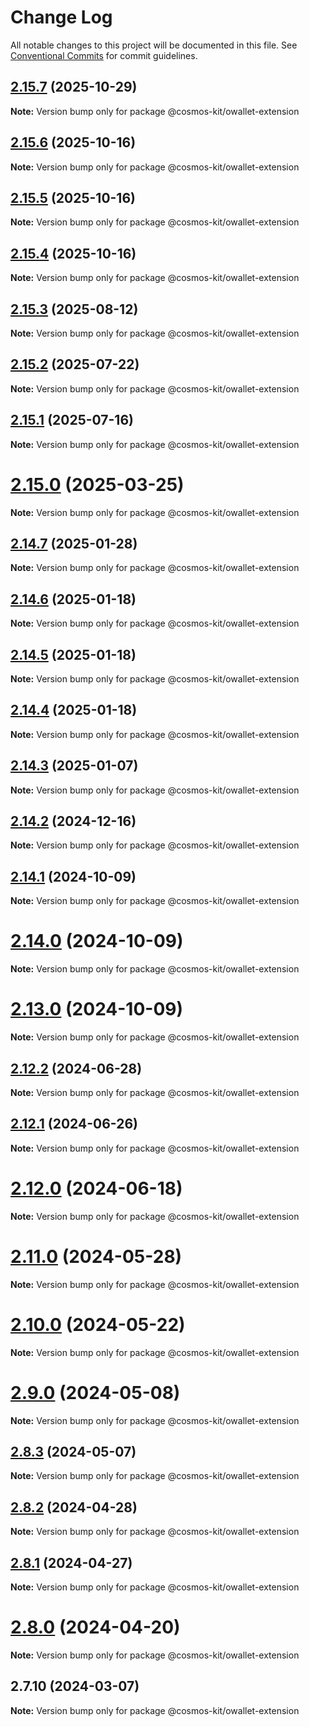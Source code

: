 # Change Log

All notable changes to this project will be documented in this file.
See [Conventional Commits](https://conventionalcommits.org) for commit guidelines.

## [2.15.7](https://github.com/hyperweb-io/cosmos-kit/compare/@cosmos-kit/owallet-extension@2.15.6...@cosmos-kit/owallet-extension@2.15.7) (2025-10-29)

**Note:** Version bump only for package @cosmos-kit/owallet-extension





## [2.15.6](https://github.com/hyperweb-io/cosmos-kit/compare/@cosmos-kit/owallet-extension@2.15.5...@cosmos-kit/owallet-extension@2.15.6) (2025-10-16)

**Note:** Version bump only for package @cosmos-kit/owallet-extension





## [2.15.5](https://github.com/hyperweb-io/cosmos-kit/compare/@cosmos-kit/owallet-extension@2.15.4...@cosmos-kit/owallet-extension@2.15.5) (2025-10-16)

**Note:** Version bump only for package @cosmos-kit/owallet-extension





## [2.15.4](https://github.com/hyperweb-io/cosmos-kit/compare/@cosmos-kit/owallet-extension@2.15.3...@cosmos-kit/owallet-extension@2.15.4) (2025-10-16)

**Note:** Version bump only for package @cosmos-kit/owallet-extension





## [2.15.3](https://github.com/hyperweb-io/cosmos-kit/compare/@cosmos-kit/owallet-extension@2.15.2...@cosmos-kit/owallet-extension@2.15.3) (2025-08-12)

**Note:** Version bump only for package @cosmos-kit/owallet-extension





## [2.15.2](https://github.com/hyperweb-io/cosmos-kit/compare/@cosmos-kit/owallet-extension@2.15.1...@cosmos-kit/owallet-extension@2.15.2) (2025-07-22)

**Note:** Version bump only for package @cosmos-kit/owallet-extension





## [2.15.1](https://github.com/hyperweb-io/cosmos-kit/compare/@cosmos-kit/owallet-extension@2.15.0...@cosmos-kit/owallet-extension@2.15.1) (2025-07-16)

**Note:** Version bump only for package @cosmos-kit/owallet-extension





# [2.15.0](https://github.com/hyperweb-io/cosmos-kit/compare/@cosmos-kit/owallet-extension@2.14.7...@cosmos-kit/owallet-extension@2.15.0) (2025-03-25)

**Note:** Version bump only for package @cosmos-kit/owallet-extension

## [2.14.7](https://github.com/hyperweb-io/cosmos-kit/compare/@cosmos-kit/owallet-extension@2.14.6...@cosmos-kit/owallet-extension@2.14.7) (2025-01-28)

**Note:** Version bump only for package @cosmos-kit/owallet-extension

## [2.14.6](https://github.com/hyperweb-io/cosmos-kit/compare/@cosmos-kit/owallet-extension@2.14.5...@cosmos-kit/owallet-extension@2.14.6) (2025-01-18)

**Note:** Version bump only for package @cosmos-kit/owallet-extension

## [2.14.5](https://github.com/hyperweb-io/cosmos-kit/compare/@cosmos-kit/owallet-extension@2.14.4...@cosmos-kit/owallet-extension@2.14.5) (2025-01-18)

**Note:** Version bump only for package @cosmos-kit/owallet-extension

## [2.14.4](https://github.com/hyperweb-io/cosmos-kit/compare/@cosmos-kit/owallet-extension@2.14.3...@cosmos-kit/owallet-extension@2.14.4) (2025-01-18)

**Note:** Version bump only for package @cosmos-kit/owallet-extension

## [2.14.3](https://github.com/hyperweb-io/cosmos-kit/compare/@cosmos-kit/owallet-extension@2.14.2...@cosmos-kit/owallet-extension@2.14.3) (2025-01-07)

**Note:** Version bump only for package @cosmos-kit/owallet-extension

## [2.14.2](https://github.com/hyperweb-io/cosmos-kit/compare/@cosmos-kit/owallet-extension@2.14.1...@cosmos-kit/owallet-extension@2.14.2) (2024-12-16)

**Note:** Version bump only for package @cosmos-kit/owallet-extension

## [2.14.1](https://github.com/hyperweb-io/cosmos-kit/compare/@cosmos-kit/owallet-extension@2.14.0...@cosmos-kit/owallet-extension@2.14.1) (2024-10-09)

**Note:** Version bump only for package @cosmos-kit/owallet-extension

# [2.14.0](https://github.com/hyperweb-io/cosmos-kit/compare/@cosmos-kit/owallet-extension@2.13.0...@cosmos-kit/owallet-extension@2.14.0) (2024-10-09)

**Note:** Version bump only for package @cosmos-kit/owallet-extension

# [2.13.0](https://github.com/hyperweb-io/cosmos-kit/compare/@cosmos-kit/owallet-extension@2.12.2...@cosmos-kit/owallet-extension@2.13.0) (2024-10-09)

**Note:** Version bump only for package @cosmos-kit/owallet-extension

## [2.12.2](https://github.com/hyperweb-io/cosmos-kit/compare/@cosmos-kit/owallet-extension@2.12.1...@cosmos-kit/owallet-extension@2.12.2) (2024-06-28)

**Note:** Version bump only for package @cosmos-kit/owallet-extension

## [2.12.1](https://github.com/hyperweb-io/cosmos-kit/compare/@cosmos-kit/owallet-extension@2.12.0...@cosmos-kit/owallet-extension@2.12.1) (2024-06-26)

**Note:** Version bump only for package @cosmos-kit/owallet-extension

# [2.12.0](https://github.com/hyperweb-io/cosmos-kit/compare/@cosmos-kit/owallet-extension@2.11.0...@cosmos-kit/owallet-extension@2.12.0) (2024-06-18)

**Note:** Version bump only for package @cosmos-kit/owallet-extension

# [2.11.0](https://github.com/hyperweb-io/cosmos-kit/compare/@cosmos-kit/owallet-extension@2.10.0...@cosmos-kit/owallet-extension@2.11.0) (2024-05-28)

**Note:** Version bump only for package @cosmos-kit/owallet-extension

# [2.10.0](https://github.com/hyperweb-io/cosmos-kit/compare/@cosmos-kit/owallet-extension@2.9.0...@cosmos-kit/owallet-extension@2.10.0) (2024-05-22)

**Note:** Version bump only for package @cosmos-kit/owallet-extension

# [2.9.0](https://github.com/hyperweb-io/cosmos-kit/compare/@cosmos-kit/owallet-extension@2.8.3...@cosmos-kit/owallet-extension@2.9.0) (2024-05-08)

**Note:** Version bump only for package @cosmos-kit/owallet-extension

## [2.8.3](https://github.com/hyperweb-io/cosmos-kit/compare/@cosmos-kit/owallet-extension@2.8.2...@cosmos-kit/owallet-extension@2.8.3) (2024-05-07)

**Note:** Version bump only for package @cosmos-kit/owallet-extension

## [2.8.2](https://github.com/hyperweb-io/cosmos-kit/compare/@cosmos-kit/owallet-extension@2.8.1...@cosmos-kit/owallet-extension@2.8.2) (2024-04-28)

**Note:** Version bump only for package @cosmos-kit/owallet-extension

## [2.8.1](https://github.com/hyperweb-io/cosmos-kit/compare/@cosmos-kit/owallet-extension@2.8.0...@cosmos-kit/owallet-extension@2.8.1) (2024-04-27)

**Note:** Version bump only for package @cosmos-kit/owallet-extension

# [2.8.0](https://github.com/hyperweb-io/cosmos-kit/compare/@cosmos-kit/owallet-extension@2.7.10...@cosmos-kit/owallet-extension@2.8.0) (2024-04-20)

**Note:** Version bump only for package @cosmos-kit/owallet-extension

## 2.7.10 (2024-03-07)

**Note:** Version bump only for package @cosmos-kit/owallet-extension
